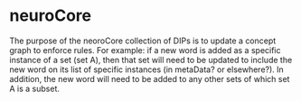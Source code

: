 neuroCore
=====

The purpose of the neoroCore collection of DIPs is to update a concept graph to enforce rules. For example: if a new word is added as a specific instance of a set (set A), then that set will need to be updated to include the new word on its list of specific instances (in metaData? or elsewhere?). In addition, the new word will need to be added to any other sets of which set A is a subset.
